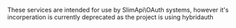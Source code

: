 These services are intended for use by SlimApi\OAuth systems, however it's incorperation is currently deprecated as the project is using hybridauth